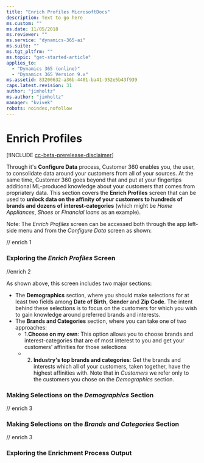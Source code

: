 ```yaml
---
title: "Enrich Profiles MicrosoftDocs"
description: Text to go here
ms.custom: ""
ms.date: 11/05/2018
ms.reviewer: ""
ms.service: "dynamics-365-ai"
ms.suite: ""
ms.tgt_pltfrm: ""
ms.topic: "get-started-article"
applies_to: 
  - "Dynamics 365 (online)"
  - "Dynamics 365 Version 9.x"
ms.assetid: 83200632-a36b-4401-ba41-952e5b43f939
caps.latest.revision: 31
author: "jimholtz"
ms.author: "jimholtz"
manager: "kvivek"
robots: noindex,nofollow
---
```

# Enrich Profiles

[!INCLUDE [cc-beta-prerelease-disclaimer](../includes/cc-beta-prerelease-disclaimer.md)]

Through it's **Configure Data** process, Customer 360 enables you, the user, to consolidate data around your customers from all of your sources. At the same time, Customer 360 goes beyond that and put at your fingertips additional ML-produced knowledge about your customers that comes from propriatery data. This section covers the **Enrich Profiles** screen that can be used to **unlock data on the affinity of your customers to hundreds of brands and dozens of interest-categories** (which might be *Home Appliances*, *Shoes* or *Financial loans* as an example).

Note: The *Enrich Profiles* screen can be accessed both through the app left-side menu and from the *Configure Data* screen as shown:

// enrich 1

### Exploring the *Enrich Profiles* Screen

//enrich 2

As shown above, this screen includes two major sections:
- The **Demographics** section, where you should make selections for at least two fields among **Date of Birth**, **Gender** and **Zip Code**. The intent behind these selections is to focus on the customers for which you wish to gain knowledge around preferred brands and interests. 
- The **Brands and Categories** section, where you can take one of two approaches:
  - 1.**Choose on my own**: This option allows you to choose brands and interest-categories that are of most interest to you and get your customers' affinities for those selections
  - 2. **Industry's top brands and categories**: Get the brands and interests which all of your customers, taken together, have the highest affinities with. Note that in *Customers* we refer only to the customers you chose on the *Demographics* section.

### Making Selections on the *Demographics* Section

// enrich 3

### Making Selections on the *Brands and Categories* Section

// enrich 3

### Exploring the Enrichment Process Output


